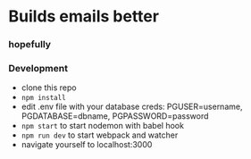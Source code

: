 # Builds emails better

### hopefully


### Development
* clone this repo
* `npm install`
* edit .env file with your database creds: PGUSER=username, PGDATABASE=dbname, PGPASSWORD=password
* `npm start` to start nodemon with babel hook
* `npm run dev` to start webpack and watcher
* navigate yourself to localhost:3000